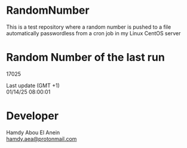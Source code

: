 # RandomNumber    
This is a test repository where a random number is pushed to a file automatically passwordless from a cron job in my Linux CentOS server    
# Random Number of the last run   
17025
      
Last update (GMT +1)    
01/14/25 08:00:01
# Developer    
Hamdy Abou El Anein   
hamdy.aea@protonmail.com
